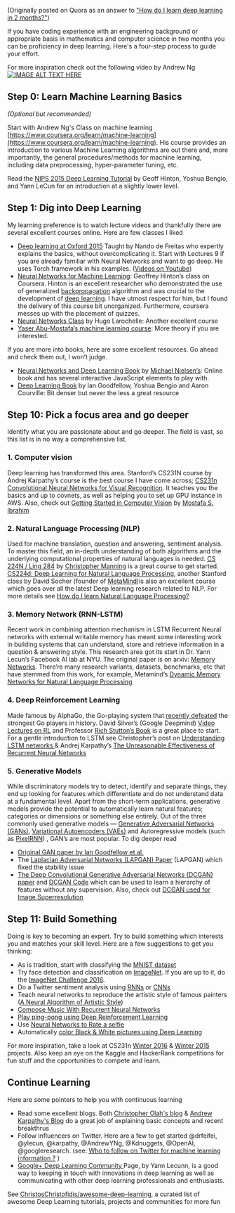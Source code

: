 (Originally posted on Quora as an answer to ["How do I learn deep learning in 2 months?"](https://www.quora.com/How-do-I-learn-deep-learning-in-2-months/answer/Vivek-Kumar-893))

If you have coding experience with an engineering background or appropriate basis in mathematics and computer science in two months you can be proficiency in deep learning. Here's a four-step process to guide your effort.

For more inspiration check out the following video by Andrew Ng
[![IMAGE ALT TEXT HERE](http://img.youtube.com/vi/n1ViNeWhC24/hqdefault.jpg)](http://www.youtube.com/watch?v=n1ViNeWhC24)

##  Step 0: Learn Machine Learning Basics

*(Optional but recommended)*

Start with Andrew Ng's Class on machine learning
[https://www.coursera.org/learn/machine-learning](https://www.coursera.org/learn/machine-learning).
His course provides an introduction to various Machine Learning algorithms are
out there and, more importantly, the general procedures/methods for machine
learning, including data preprocessing, hyper-parameter tuning, etc.

Read the [NIPS 2015 Deep Learning Tutorial](http://www.iro.umontreal.ca/~bengioy/talks/DL-Tutorial-NIPS2015.pdf) by Geoff Hinton, Yoshua Bengio, and Yann LeCun for an introduction at a slightly lower level.

## Step 1: Dig into Deep Learning

My learning preference is to watch lecture videos and thankfully there are several excellent courses online. Here are few classes I liked

* [Deep learning at Oxford
2015](http://www.cs.ox.ac.uk/teaching/courses/2014-2015/ml/) Taught by Nando de
Freitas who expertly explains the basics, without overcomplicating it. Start
with Lectures 9 if you are already familiar with Neural Networks and want to go
deep. He uses Torch framework in his examples. ([Videos on
Youtube](https://m.youtube.com/playlist?list=PLE6Wd9FR--EfW8dtjAuPoTuPcqmOV53Fu))
* [Neural Networks for Machine
Learning](https://www.coursera.org/learn/neural-networks): Geoffrey Hinton’s
class on Coursera. Hinton is an excellent researcher who demonstrated the use of
generalized [backpropagation](https://en.wikipedia.org/wiki/Backpropagation)
algorithm and was crucial to the development of [deep
learning](https://en.wikipedia.org/wiki/Deep_learning). I have utmost respect
for him, but I found the delivery of this course bit unorganized. Furthermore,
coursera messes up with the placement of quizzes.
* [Neural Networks
Class](http://info.usherbrooke.ca/hlarochelle/neural_networks/content.html) by
Hugo Larochelle: Another excellent course
* [Yaser Abu-Mostafa’s machine learning
course](https://work.caltech.edu/telecourse.html): More theory if you are
interested.

If you are more into books, here are some excellent resources. Go ahead and
check them out, I won’t judge.

* [Neural Networks and Deep Learning
Book](http://neuralnetworksanddeeplearning.com/) by [Michael
Nielsen’s](http://michaelnielsen.org/): Online book and has several interactive
JavaScript elements to play with.
* [Deep Learning Book](http://www.deeplearningbook.org/) by Ian Goodfellow, Yoshua
Bengio and Aaron Courville: Bit denser but never the less a great resource

## Step 10: Pick a focus area and go deeper

Identify what you are passionate about and go deeper. The field is vast, so this
list is in no way a comprehensive list.

### 1. Computer vision

Deep learning has transformed this area. Stanford’s CS231N course by Andrej
Karpathy’s course is the best course I have come across; [CS231n Convolutional
Neural Networks for Visual Recognition](http://cs231n.github.io/). It teaches
you the basics and up to covnets, as well as helping you to set up GPU instance
in AWS. Also, check out [Getting Started in Computer
Vision](https://sites.google.com/site/mostafasibrahim/research/articles/how-to-start)
by [Mostafa S. Ibrahim](https://sites.google.com/site/mostafasibrahim/)

### 2. Natural Language Processing (NLP)

Used for machine translation, question and answering, sentiment analysis. To
master this field, an in-depth understanding of both algorithms and the
underlying computational properties of natural languages is needed. [CS 224N /
Ling 284](http://web.stanford.edu/class/cs224n/) by [Christopher
Manning](http://nlp.stanford.edu/~manning/) is a great course to get started.
[CS224d: Deep Learning for Natural Language
Processing](http://cs224d.stanford.edu/), another Stanford class by David Socher
(founder of [MetaMind](https://www.metamind.io/))is also an excellent course
which goes over all the latest Deep learning research related to NLP. For more
details see [How do I learn Natural Language
Processing?](https://www.quora.com/How-do-I-learn-Natural-Language-Processing/answer/Vivek-Kumar-893?srid=J2jU)

### 3. Memory Network (RNN-LSTM)

Recent work in combining attention mechanism in LSTM Recurrent Neural networks
with external writable memory has meant some interesting work in building
systems that can understand, store and retrieve information in a question &
answering style. This research area got its start in Dr. Yann Lecun’s Facebook
AI lab at NYU. The original paper is on arxiv: [Memory
Networks](http://arxiv.org/abs/1410.3916). There’re many research variants,
datasets, benchmarks, etc that have stemmed from this work, for example,
Metamind’s [Dynamic Memory Networks for Natural Language
Processing](http://arxiv.org/abs/1506.07285)

### 4. Deep Reinforcement Learning

Made famous by AlphaGo, the Go-playing system that [recently
defeated](http://www.nytimes.com/2016/03/16/world/asia/korea-alphago-vs-lee-sedol-go.html?__hstc=13887208.2c86f1d755a00edda38e8cb1d7fb3483.1473023471841.1473023471841.1473023471844.2&__hssc=13887208.1.1473023471844&__hsfp=1720600770)
the strongest Go players in history. David Silver’s (Google Deepmind) [Video
Lectures on RL](http://www0.cs.ucl.ac.uk/staff/d.silver/web/Teaching.html) and
Professor [Rich Stutton’s
Book](https://webdocs.cs.ualberta.ca/~sutton/book/ebook/the-book.html) is a
great place to start. For a gentle introduction to LSTM see Christopher’s post
on [Understanding LSTM networks
](http://colah.github.io/posts/2015-08-Understanding-LSTMs/)& Andrej Karpathy’s
[The Unreasonable Effectiveness of Recurrent Neural
Networks](http://karpathy.github.io/2015/05/21/rnn-effectiveness/)

### 5. Generative Models

While discriminatory models try to detect, identify and separate things, they
end up looking for features which differentiate and do not understand data at a
fundamental level. Apart from the short-term applications, generative models
provide the potential to automatically learn natural features; categories or
dimensions or something else entirely. Out of the three commonly used generative
models — [Generative Adversarial Networks
(GANs)](http://arxiv.org/abs/1406.2661), [Variational Autoencoders
(VAEs)](https://arxiv.org/abs/1312.6114) and Autoregressive models (such as
[PixelRNN](http://arxiv.org/abs/1601.06759)) , GAN’s are most popular. To dig
deeper read

* [Original GAN paper by Ian Goodfellow et al.](http://arxiv.org/abs/1406.2661)
* The [Laplacian Adversarial Networks (LAPGAN)
Paper](http://papers.nips.cc/paper/5773-deep-generative-image-models-using-a-laplacian-pyramid-of-adversarial-networks)
(LAPGAN) which fixed the stability issue
* [The Deep Convolutional Generative Adversarial Networks (DCGAN)
paper](http://arxiv.org/abs/1511.06434) and [DCGAN
Code](https://github.com/Newmu/dcgan_code) which can be used to learn a
hierarchy of features without any supervision. Also, check out [DCGAN used for
Image Superresolution](https://github.com/david-gpu/srez)

## Step 11: Build Something

Doing is key to becoming an expert. Try to build something which interests you
and matches your skill level. Here are a few suggestions to get you thinking:

* As is tradition, start with classifying the [MNIST
dataset](http://yann.lecun.com/exdb/mnist/)
* Try face detection and classification on [ImageNet](http://image-net.org/index).
If you are up to it, do the [ImageNet Challenge
2016](http://image-net.org/challenges/LSVRC/2016/).
* Do a Twitter sentiment analysis using
[RNNs](https://cs224d.stanford.edu/reports/YuanYe.pdf) or
[CNNs](http://casa.disi.unitn.it/~moschitt/since2013/2015_SIGIR_Severyn_TwitterSentimentAnalysis.pdf)
* Teach neural networks to reproduce the artistic style of famous painters ([A
Neural Algorithm of Artistic Style](http://arxiv.org/abs/1508.06576v1))
* [Compose Music With Recurrent Neural
Networks](http://www.hexahedria.com/2015/08/03/composing-music-with-recurrent-neural-networks/)
* [Play ping-pong using Deep Reinforcement
Learning](http://karpathy.github.io/2016/05/31/rl/)
* Use [Neural Networks to Rate a
selfie](http://karpathy.github.io/2015/10/25/selfie/)
* Automatically [color Black & White pictures using Deep
Learning](https://twitter.com/ColorizeBot)

For more inspiration, take a look at CS231n [Winter
2016](http://cs231n.stanford.edu/reports2016.html) & [Winter
2015](http://cs231n.stanford.edu/reports.html) projects. Also keep an eye on the
Kaggle and HackerRank competitions for fun stuff and the opportunities to
compete and learn.

## Continue Learning

Here are some pointers to help you with continuous learning

* Read some excellent blogs. Both [Christopher Olah's blog](https://christopherolah.wordpress.com/) & 
[Andrew Karpathy's Blog](http://karpathy.github.io/) do a great job of explaining basic concepts
and recent breakthrus
* Follow influencers on Twitter. Here are a few to get started @drfeifei, @ylecun,
@karpathy, @AndrewYNg, @Kdnuggets, @OpenAI, @googleresearch. (see: [Who to
follow on Twitter for machine learning information
?](https://www.quora.com/Who-should-I-follow-on-Twitter-to-get-useful-and-reliable-machine-learning-information/answer/Vivek-Kumar-893)
)
* [Google+ Deep Learning Community
](https://plus.google.com/communities/112866381580457264725)Page, by Yann
Lecunn, is a good way to keeping in touch with innovations in deep learning as
well as communicating with other deep learning professionals and enthusiasts.

See
[ChristosChristofidis/awesome-deep-learning](https://github.com/ChristosChristofidis/awesome-deep-learning),
a curated list of awesome Deep Learning tutorials, projects and communities for
more fun
